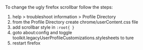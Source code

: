 To change the ugly firefox scrollbar follow the steps: 
1. help > troubleshoot information > Profile Directory
2. from the Profile Directory create chrome/userContent.css file
3. add scrollbar style in ` :root{ } `
4. goto about:config and toggle toolkit.legacyUserProfileCustomizations.stylesheets to ture
5. restart firefox
